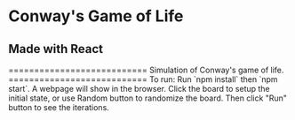<h1> Conway's  Game of Life </h1>
<h2> Made with React </h2>
===========================
Simulation of Conway's game of life.
===========================
To run: 
Run `npm install` then `npm start`. 
A webpage will show in the browser.
Click the board to setup the initial state, or use Random button to randomize the board.
Then click "Run" button to see the iterations.
